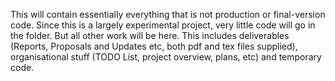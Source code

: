 This will contain essentially everything that is not production or final-version code. Since this is a largely experimental project, very little code will go in the folder. But all other work will be here. This includes deliverables (Reports, Proposals and Updates etc, both pdf and tex files supplied), organisational stuff (TODO List, project overview, plans, etc) and temporary code.